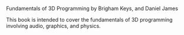 Fundamentals of 3D Programming by Brigham Keys, and Daniel James

This book is intended to cover the fundamentals of 3D programming involving audio, graphics, and physics.

